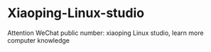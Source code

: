 # Xiaoping-Linux-studio
Attention WeChat public number: xiaoping Linux studio, learn more computer knowledge










